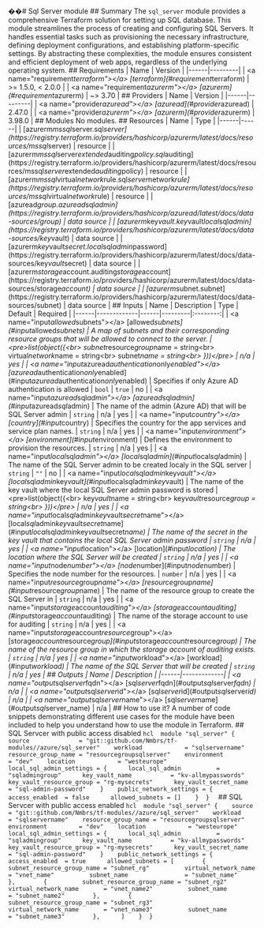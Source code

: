 ��#   S q l   S e r v e r   m o d u l e  
  
 # #   S u m m a r y  
  
 T h e   ` s q l _ s e r v e r `   m o d u l e   p r o v i d e s   a   c o m p r e h e n s i v e   T e r r a f o r m   s o l u t i o n   f o r   s e t t i n g   u p   S Q L   d a t a b a s e .  
 T h i s   m o d u l e   s t r e a m l i n e s   t h e   p r o c e s s   o f   c r e a t i n g   a n d   c o n f i g u r i n g   S Q L   S e r v e r s .   I t   h a n d l e s   e s s e n t i a l   t a s k s   s u c h   a s   p r o v i s i o n i n g   t h e   n e c e s s a r y   i n f r a s t r u c t u r e ,   d e f i n i n g   d e p l o y m e n t   c o n f i g u r a t i o n s ,   a n d   e s t a b l i s h i n g   p l a t f o r m - s p e c i f i c   s e t t i n g s .   B y   a b s t r a c t i n g   t h e s e   c o m p l e x i t i e s ,   t h e   m o d u l e   e n s u r e s   c o n s i s t e n t   a n d   e f f i c i e n t   d e p l o y m e n t   o f   w e b   a p p s ,   r e g a r d l e s s   o f   t h e   u n d e r l y i n g   o p e r a t i n g   s y s t e m .  
  
  
 # #   R e q u i r e m e n t s  
  
 |   N a m e   |   V e r s i o n   |  
 | - - - - - - | - - - - - - - - - |  
 |   < a   n a m e = " r e q u i r e m e n t _ t e r r a f o r m " > < / a >   [ t e r r a f o r m ] ( # r e q u i r e m e n t \ _ t e r r a f o r m )   |   > =   1 . 5 . 0 ,   <   2 . 0 . 0   |  
 |   < a   n a m e = " r e q u i r e m e n t _ a z u r e r m " > < / a >   [ a z u r e r m ] ( # r e q u i r e m e n t \ _ a z u r e r m )   |   ~ >   3 . 7 0   |  
  
 # #   P r o v i d e r s  
  
 |   N a m e   |   V e r s i o n   |  
 | - - - - - - | - - - - - - - - - |  
 |   < a   n a m e = " p r o v i d e r _ a z u r e a d " > < / a >   [ a z u r e a d ] ( # p r o v i d e r \ _ a z u r e a d )   |   2 . 4 7 . 0   |  
 |   < a   n a m e = " p r o v i d e r _ a z u r e r m " > < / a >   [ a z u r e r m ] ( # p r o v i d e r \ _ a z u r e r m )   |   3 . 9 8 . 0   |  
  
 # #   M o d u l e s  
  
 N o   m o d u l e s .  
  
 # #   R e s o u r c e s  
  
 |   N a m e   |   T y p e   |  
 | - - - - - - | - - - - - - |  
 |   [ a z u r e r m _ m s s q l _ s e r v e r . s q l _ s e r v e r ] ( h t t p s : / / r e g i s t r y . t e r r a f o r m . i o / p r o v i d e r s / h a s h i c o r p / a z u r e r m / l a t e s t / d o c s / r e s o u r c e s / m s s q l _ s e r v e r )   |   r e s o u r c e   |  
 |   [ a z u r e r m _ m s s q l _ s e r v e r _ e x t e n d e d _ a u d i t i n g _ p o l i c y . s q l _ a u d i t i n g ] ( h t t p s : / / r e g i s t r y . t e r r a f o r m . i o / p r o v i d e r s / h a s h i c o r p / a z u r e r m / l a t e s t / d o c s / r e s o u r c e s / m s s q l _ s e r v e r _ e x t e n d e d _ a u d i t i n g _ p o l i c y )   |   r e s o u r c e   |  
 |   [ a z u r e r m _ m s s q l _ v i r t u a l _ n e t w o r k _ r u l e . s q l _ s e r v e r _ n e t w o r k _ r u l e ] ( h t t p s : / / r e g i s t r y . t e r r a f o r m . i o / p r o v i d e r s / h a s h i c o r p / a z u r e r m / l a t e s t / d o c s / r e s o u r c e s / m s s q l _ v i r t u a l _ n e t w o r k _ r u l e )   |   r e s o u r c e   |  
 |   [ a z u r e a d _ g r o u p . a z u r e a d _ s q l _ a d m i n ] ( h t t p s : / / r e g i s t r y . t e r r a f o r m . i o / p r o v i d e r s / h a s h i c o r p / a z u r e a d / l a t e s t / d o c s / d a t a - s o u r c e s / g r o u p )   |   d a t a   s o u r c e   |  
 |   [ a z u r e r m _ k e y _ v a u l t . k e y _ v a u l t _ l o c a l _ s q l _ a d m i n ] ( h t t p s : / / r e g i s t r y . t e r r a f o r m . i o / p r o v i d e r s / h a s h i c o r p / a z u r e r m / l a t e s t / d o c s / d a t a - s o u r c e s / k e y _ v a u l t )   |   d a t a   s o u r c e   |  
 |   [ a z u r e r m _ k e y _ v a u l t _ s e c r e t . l o c a l _ s q l _ a d m i n _ p a s s w o r d ] ( h t t p s : / / r e g i s t r y . t e r r a f o r m . i o / p r o v i d e r s / h a s h i c o r p / a z u r e r m / l a t e s t / d o c s / d a t a - s o u r c e s / k e y _ v a u l t _ s e c r e t )   |   d a t a   s o u r c e   |  
 |   [ a z u r e r m _ s t o r a g e _ a c c o u n t . a u d i t i n g _ s t o r a g e _ a c c o u n t ] ( h t t p s : / / r e g i s t r y . t e r r a f o r m . i o / p r o v i d e r s / h a s h i c o r p / a z u r e r m / l a t e s t / d o c s / d a t a - s o u r c e s / s t o r a g e _ a c c o u n t )   |   d a t a   s o u r c e   |  
 |   [ a z u r e r m _ s u b n e t . s u b n e t ] ( h t t p s : / / r e g i s t r y . t e r r a f o r m . i o / p r o v i d e r s / h a s h i c o r p / a z u r e r m / l a t e s t / d o c s / d a t a - s o u r c e s / s u b n e t )   |   d a t a   s o u r c e   |  
  
 # #   I n p u t s  
  
 |   N a m e   |   D e s c r i p t i o n   |   T y p e   |   D e f a u l t   |   R e q u i r e d   |  
 | - - - - - - | - - - - - - - - - - - - - | - - - - - - | - - - - - - - - - | : - - - - - - - - : |  
 |   < a   n a m e = " i n p u t _ a l l o w e d _ s u b n e t s " > < / a >   [ a l l o w e d \ _ s u b n e t s ] ( # i n p u t \ _ a l l o w e d \ _ s u b n e t s )   |   A   m a p   o f   s u b n e t s   a n d   t h e i r   c o r r e s p o n d i n g   r e s o u r c e   g r o u p s   t h a t   w i l l   b e   a l l o w e d   t o   c o n n e c t   t o   t h e   s e r v e r .   |   < p r e > l i s t ( o b j e c t ( { < b r >         s u b n e t _ r e s o u r c e _ g r o u p _ n a m e   =   s t r i n g < b r >         v i r t u a l _ n e t w o r k _ n a m e               =   s t r i n g < b r >         s u b n e t _ n a m e                                 =   s t r i n g < b r >     } ) ) < / p r e >   |   n / a   |   y e s   |  
 |   < a   n a m e = " i n p u t _ a z u r e a d _ a u t h e n t i c a t i o n _ o n l y _ e n a b l e d " > < / a >   [ a z u r e a d \ _ a u t h e n t i c a t i o n \ _ o n l y \ _ e n a b l e d ] ( # i n p u t \ _ a z u r e a d \ _ a u t h e n t i c a t i o n \ _ o n l y \ _ e n a b l e d )   |   S p e c i f i e s   i f   o n l y   A z u r e   A D   a u t h e n t i c a t i o n   i s   a l l o w e d   |   ` b o o l `   |   ` t r u e `   |   n o   |  
 |   < a   n a m e = " i n p u t _ a z u r e a d _ s q l _ a d m i n " > < / a >   [ a z u r e a d \ _ s q l \ _ a d m i n ] ( # i n p u t \ _ a z u r e a d \ _ s q l \ _ a d m i n )   |   T h e   n a m e   o f   t h e   a d m i n   ( A z u r e   A D )   t h a t   w i l l   b e   S Q L   S e r v e r   a d m i n   |   ` s t r i n g `   |   n / a   |   y e s   |  
 |   < a   n a m e = " i n p u t _ c o u n t r y " > < / a >   [ c o u n t r y ] ( # i n p u t \ _ c o u n t r y )   |   S p e c i f i e s   t h e   c o u n t r y   f o r   t h e   a p p   s e r v i c e s   a n d   s e r v i c e   p l a n   n a m e s .   |   ` s t r i n g `   |   n / a   |   y e s   |  
 |   < a   n a m e = " i n p u t _ e n v i r o n m e n t " > < / a >   [ e n v i r o n m e n t ] ( # i n p u t \ _ e n v i r o n m e n t )   |   D e f i n e s   t h e   e n v i r o n m e n t   t o   p r o v i s i o n   t h e   r e s o u r c e s .   |   ` s t r i n g `   |   n / a   |   y e s   |  
 |   < a   n a m e = " i n p u t _ l o c a l _ s q l _ a d m i n " > < / a >   [ l o c a l \ _ s q l \ _ a d m i n ] ( # i n p u t \ _ l o c a l \ _ s q l \ _ a d m i n )   |   T h e   n a m e   o f   t h e   S Q L   S e r v e r   a d m i n   t o   b e   c r e a t e d   l o c a l y   i n   t h e   S Q L   s e r v e r   |   ` s t r i n g `   |   ` " " `   |   n o   |  
 |   < a   n a m e = " i n p u t _ l o c a l _ s q l _ a d m i n _ k e y _ v a u l t " > < / a >   [ l o c a l \ _ s q l \ _ a d m i n \ _ k e y \ _ v a u l t ] ( # i n p u t \ _ l o c a l \ _ s q l \ _ a d m i n \ _ k e y \ _ v a u l t )   |   T h e   n a m e   o f   t h e   k e y   v a u l t   w h e r e   t h e   l o c a l   S Q L   S e r v e r   a d m i n   p a s s w o r d   i s   s t o r e d   |   < p r e > l i s t ( o b j e c t ( { < b r >         k e y _ v a u l t _ n a m e                       =   s t r i n g < b r >         k e y _ v a u l t _ r e s o u r c e _ g r o u p   =   s t r i n g < b r >     } ) ) < / p r e >   |   n / a   |   y e s   |  
 |   < a   n a m e = " i n p u t _ l o c a l _ s q l _ a d m i n _ k e y _ v a u l t _ s e c r e t _ n a m e " > < / a >   [ l o c a l \ _ s q l \ _ a d m i n \ _ k e y \ _ v a u l t \ _ s e c r e t \ _ n a m e ] ( # i n p u t \ _ l o c a l \ _ s q l \ _ a d m i n \ _ k e y \ _ v a u l t \ _ s e c r e t \ _ n a m e )   |   T h e   n a m e   o f   t h e   s e c r e t   i n   t h e   k e y   v a u l t   t h a t   c o n t a i n s   t h e   l o c a l   S Q L   S e r v e r   a d m i n   p a s s w o r d   |   ` s t r i n g `   |   n / a   |   y e s   |  
 |   < a   n a m e = " i n p u t _ l o c a t i o n " > < / a >   [ l o c a t i o n ] ( # i n p u t \ _ l o c a t i o n )   |   T h e   l o c a t i o n   w h e r e   t h e   S Q L   S e r v e r   w i l l   b e   c r e a t e d   |   ` s t r i n g `   |   n / a   |   y e s   |  
 |   < a   n a m e = " i n p u t _ n o d e _ n u m b e r " > < / a >   [ n o d e \ _ n u m b e r ] ( # i n p u t \ _ n o d e \ _ n u m b e r )   |   S p e c i f i e s   t h e   n o d e   n u m b e r   f o r   t h e   r e s o u r c e s .   |   ` n u m b e r `   |   n / a   |   y e s   |  
 |   < a   n a m e = " i n p u t _ r e s o u r c e _ g r o u p _ n a m e " > < / a >   [ r e s o u r c e \ _ g r o u p \ _ n a m e ] ( # i n p u t \ _ r e s o u r c e \ _ g r o u p \ _ n a m e )   |   T h e   n a m e   o f   t h e   r e s o u r c e   g r o u p   t o   c r e a t e   t h e   S Q L   S e r v e r   i n   |   ` s t r i n g `   |   n / a   |   y e s   |  
 |   < a   n a m e = " i n p u t _ s t o r a g e _ a c c o u n t _ a u d i t i n g " > < / a >   [ s t o r a g e \ _ a c c o u n t \ _ a u d i t i n g ] ( # i n p u t \ _ s t o r a g e \ _ a c c o u n t \ _ a u d i t i n g )   |   T h e   n a m e   o f   t h e   s t o r a g e   a c c o u n t   t o   u s e   f o r   a u d i t i n g   |   ` s t r i n g `   |   n / a   |   y e s   |  
 |   < a   n a m e = " i n p u t _ s t o r a g e _ a c c o u n t _ r e s o u r c e _ g r o u p " > < / a >   [ s t o r a g e \ _ a c c o u n t \ _ r e s o u r c e \ _ g r o u p ] ( # i n p u t \ _ s t o r a g e \ _ a c c o u n t \ _ r e s o u r c e \ _ g r o u p )   |   T h e   n a m e   o f   t h e   r e s o u r c e   g r o u p   i n   w h i c h   t h e   s t o r a g e   a c c o u n t   o f   a u d i t i n g   e x i s t s .   |   ` s t r i n g `   |   n / a   |   y e s   |  
 |   < a   n a m e = " i n p u t _ w o r k l o a d " > < / a >   [ w o r k l o a d ] ( # i n p u t \ _ w o r k l o a d )   |   T h e   n a m e   o f   t h e   S Q L   S e r v e r   t h a t   w i l l   b e   c r e a t e d   |   ` s t r i n g `   |   n / a   |   y e s   |  
  
 # #   O u t p u t s  
  
 |   N a m e   |   D e s c r i p t i o n   |  
 | - - - - - - | - - - - - - - - - - - - - |  
 |   < a   n a m e = " o u t p u t _ s q l _ s e r v e r _ f q d n " > < / a >   [ s q l \ _ s e r v e r \ _ f q d n ] ( # o u t p u t \ _ s q l \ _ s e r v e r \ _ f q d n )   |   n / a   |  
 |   < a   n a m e = " o u t p u t _ s q l _ s e r v e r _ i d " > < / a >   [ s q l \ _ s e r v e r \ _ i d ] ( # o u t p u t \ _ s q l \ _ s e r v e r \ _ i d )   |   n / a   |  
 |   < a   n a m e = " o u t p u t _ s q l _ s e r v e r _ n a m e " > < / a >   [ s q l \ _ s e r v e r \ _ n a m e ] ( # o u t p u t \ _ s q l \ _ s e r v e r \ _ n a m e )   |   n / a   |  
  
 # #   H o w   t o   u s e   i t ?    
  
 A   n u m b e r   o f   c o d e   s n i p p e t s   d e m o n s t r a t i n g   d i f f e r e n t   u s e   c a s e s   f o r   t h e   m o d u l e   h a v e   b e e n   i n c l u d e d   t o   h e l p   y o u   u n d e r s t a n d   h o w   t o   u s e   t h e   m o d u l e   i n   T e r r a f o r m .  
  
 # #   S Q L   S e r v c e r   w i t h   p u b l i c   a c c e s s   d i s a b l e d  
  
 ` ` ` h c l  
 m o d u l e   " s q l _ s e r v e r "   {  
     s o u r c e                             =   " g i t : : g i t h u b . c o m / N m b r s / t f - m o d u l e s / / a z u r e / s q l _ s e r v e r "  
     w o r k l o a d                         =   " s q l s e r v e r n a m e "  
     r e s o u r c e _ g r o u p _ n a m e   =   " r e s o u r c e g r o u p s q l s e r v e r "  
     e n v i r o n m e n t                   =   " d e v "  
     l o c a t i o n                         =   " w e s t e u r o p e "  
     l o c a l _ s q l _ a d m i n _ s e t t i n g s   =   {  
         l o c a l _ s q l _ a d m i n                     =   " s q l a d m i n g r o u p "  
         k e y _ v a u l t _ n a m e                       =   " k v - a l l m y p a s s w o r d s "  
         k e y _ v a u l t _ r e s o u r c e _ g r o u p   =   " r g - m y s e c r e t s "  
         k e y _ v a u l t _ s e c r e t _ n a m e         =   " s q l - a d m i n - p a s s w o r d "  
     }  
     p u b l i c _ n e t w o r k _ s e t t i n g s   =   {  
         a c c e s s _ e n a b l e d     =   f a l s e  
         a l l o w e d _ s u b n e t s   =   [ ]  
     }  
 }  
 ` ` `  
  
 # #   S Q L   S e r v c e r   w i t h   p u b l i c   a c c e s s   e n a b l e d  
  
 ` ` ` h c l  
 m o d u l e   " s q l _ s e r v e r "   {  
     s o u r c e                             =   " g i t : : g i t h u b . c o m / N m b r s / t f - m o d u l e s / / a z u r e / s q l _ s e r v e r "  
     w o r k l o a d                         =   " s q l s e r v e r n a m e "  
     r e s o u r c e _ g r o u p _ n a m e   =   " r e s o u r c e g r o u p s q l s e r v e r "  
     e n v i r o n m e n t                   =   " d e v "  
     l o c a t i o n                         =   " w e s t e u r o p e "  
     l o c a l _ s q l _ a d m i n _ s e t t i n g s   =   {  
         l o c a l _ s q l _ a d m i n                     =   " s q l a d m i n g r o u p "  
         k e y _ v a u l t _ n a m e                       =   " k v - a l l m y p a s s w o r d s "  
         k e y _ v a u l t _ r e s o u r c e _ g r o u p   =   " r g - m y s e c r e t s "  
         k e y _ v a u l t _ s e c r e t _ n a m e         =   " s q l - a d m i n - p a s s w o r d "  
     }  
     p u b l i c _ n e t w o r k _ s e t t i n g s   =   {  
         a c c e s s _ e n a b l e d     =   t r u e  
         a l l o w e d _ s u b n e t s   =   [  
             {  
                 s u b n e t _ r e s o u r c e _ g r o u p _ n a m e   =   " s u b n e t _ r g "  
                 v i r t u a l _ n e t w o r k _ n a m e               =   " v n e t _ n a m e "  
                 s u b n e t _ n a m e                                 =   " s u b n e t _ n a m e "  
             } ,  
             {  
                 s u b n e t _ r e s o u r c e _ g r o u p _ n a m e   =   " s u b n e t _ r g 2 "  
                 v i r t u a l _ n e t w o r k _ n a m e               =   " v n e t _ n a m e 2 "  
                 s u b n e t _ n a m e                                 =   " s u b n e t _ n a m e 2 "  
             } ,  
             {  
                 s u b n e t _ r e s o u r c e _ g r o u p _ n a m e   =   " s u b n e t _ r g 3 "  
                 v i r t u a l _ n e t w o r k _ n a m e               =   " v n e t _ n a m e 3 "  
                 s u b n e t _ n a m e                                 =   " s u b n e t _ n a m e 3 "  
             } ,  
         ]  
     }  
 }  
 ` ` `  
 